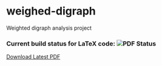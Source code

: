 # weighed-digraph
Weighted digraph analysis project

### Current build status for LaTeX code: ![PDF Status](https://www.sharelatex.com/github/repos/therealartifex/weighed-digraph/builds/latest/badge.svg)
[Download Latest PDF](https://www.sharelatex.com/github/repos/therealartifex/weighed-digraph/builds/latest/output.pdf)
